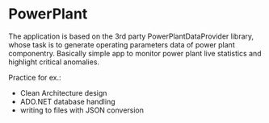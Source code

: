 # PowerPlant

The application is based on the 3rd party PowerPlantDataProvider library, whose task is to generate operating parameters data of power plant componentry.
Basically simple app to monitor power plant live statistics and highlight critical anomalies.

Practice for ex.:
- Clean Architecture design
- ADO.NET database handling
- writing to files with JSON conversion
